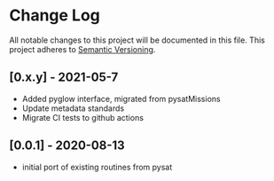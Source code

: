 # Change Log
All notable changes to this project will be documented in this file.
This project adheres to [Semantic Versioning](http://semver.org/).

## [0.x.y] - 2021-05-7
- Added pyglow interface, migrated from pysatMissions
- Update metadata standards
- Migrate CI tests to github actions

## [0.0.1] - 2020-08-13
- initial port of existing routines from pysat
